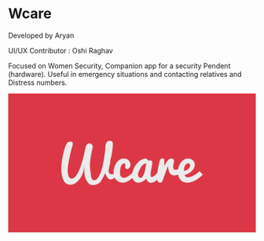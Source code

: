 # Wcare

Developed by Aryan 

UI/UX Contributor : Oshi Raghav

Focused on Women Security, Companion app for a security Pendent (hardware). Useful in emergency situations and contacting relatives and Distress numbers.

![Wcare](https://github.com/great-aryan/Wcare/blob/master/app/src/main/res/drawable/wcare_logo.png?raw=true)
